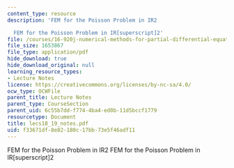 ```yaml
---
content_type: resource
description: 'FEM for the Poisson Problem in IR2

  FEM for the Poisson Problem in IR[superscript]2'
file: /courses/16-920j-numerical-methods-for-partial-differential-equations-sma-5212-spring-2003/f33671df8e82180c17bb73e5f46adf11_lecs18_19_notes.pdf
file_size: 1653867
file_type: application/pdf
hide_download: true
hide_download_original: null
learning_resource_types:
- Lecture Notes
license: https://creativecommons.org/licenses/by-nc-sa/4.0/
ocw_type: OCWFile
parent_title: Lecture Notes
parent_type: CourseSection
parent_uid: 6c55b7dd-f774-4ba4-ed0b-11d5bccf1779
resourcetype: Document
title: lecs18_19_notes.pdf
uid: f33671df-8e82-180c-17bb-73e5f46adf11
---
```

FEM for the Poisson Problem in IR2
FEM for the Poisson Problem in IR[superscript]2